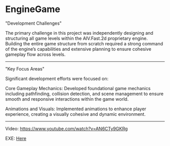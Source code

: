 # EngineGame

"Development Challenges"

The primary challenge in this project was independently designing and structuring all game levels within the AIV.Fast.2d proprietary engine. Building the entire game structure from scratch required a strong command of the engine’s capabilities and extensive planning to ensure cohesive gameplay flow across levels.

---------------------

"Key Focus Areas"

Significant development efforts were focused on:

Core Gameplay Mechanics: Developed foundational game mechanics including pathfinding, collision detection, and scene management to ensure smooth and responsive interactions within the game world.

Animations and Visuals: Implemented animations to enhance player experience, creating a visually cohesive and dynamic environment.

---------------------

Video: https://www.youtube.com/watch?v=AN6CTy9GKRg

EXE: [Here](https://github.com/Thefoxy1978/EngineGame/releases/tag/Indie)
